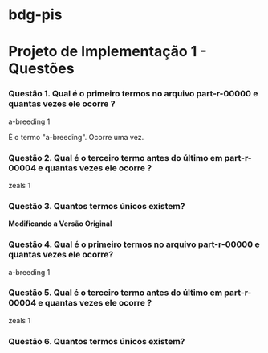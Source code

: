 # bdg-pis

# Projeto de Implementação 1 - Questões

### Questão 1. Qual é o primeiro termos no arquivo part-r-00000 e quantas vezes ele ocorre ?

a-breeding	1

É o termo "a-breeding". Ocorre uma vez.

### Questão 2. Qual é o terceiro termo antes do último em part-r-00004 e quantas vezes ele ocorre ?

zeals	1

### Questão 3. Quantos termos únicos existem?


**Modificando a Versão Original**


### Questão 4. Qual é o primeiro termos no arquivo part-r-00000 e quantas vezes ele ocorre?
a-breeding	1

### Questão 5. Qual é o terceiro termo antes do último em part-r-00004 e quantas vezes ele ocorre ?
zeals	1

### Questão 6. Quantos termos únicos existem?
